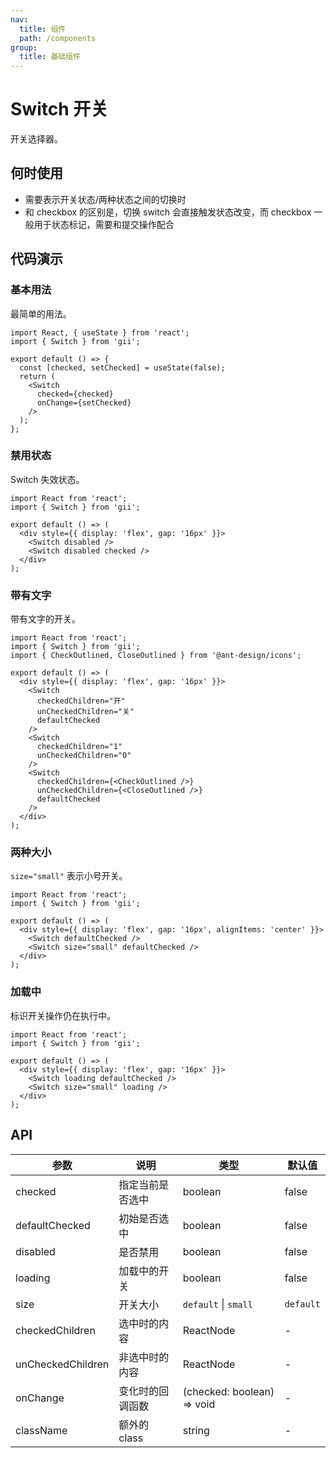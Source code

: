 ```yaml
---
nav:
  title: 组件
  path: /components
group:
  title: 基础组件
---
```


# Switch 开关

开关选择器。

## 何时使用

- 需要表示开关状态/两种状态之间的切换时
- 和 checkbox 的区别是，切换 switch 会直接触发状态改变，而 checkbox 一般用于状态标记，需要和提交操作配合

## 代码演示

### 基本用法

最简单的用法。

```tsx
import React, { useState } from 'react';
import { Switch } from 'gii';

export default () => {
  const [checked, setChecked] = useState(false);
  return (
    <Switch 
      checked={checked} 
      onChange={setChecked}
    />
  );
};
```

### 禁用状态

Switch 失效状态。

```tsx
import React from 'react';
import { Switch } from 'gii';

export default () => (
  <div style={{ display: 'flex', gap: '16px' }}>
    <Switch disabled />
    <Switch disabled checked />
  </div>
);
```

### 带有文字

带有文字的开关。

```tsx
import React from 'react';
import { Switch } from 'gii';
import { CheckOutlined, CloseOutlined } from '@ant-design/icons';

export default () => (
  <div style={{ display: 'flex', gap: '16px' }}>
    <Switch 
      checkedChildren="开" 
      unCheckedChildren="关" 
      defaultChecked 
    />
    <Switch
      checkedChildren="1"
      unCheckedChildren="0"
    />
    <Switch
      checkedChildren={<CheckOutlined />}
      unCheckedChildren={<CloseOutlined />}
      defaultChecked
    />
  </div>
);
```

### 两种大小

`size="small"` 表示小号开关。

```tsx
import React from 'react';
import { Switch } from 'gii';

export default () => (
  <div style={{ display: 'flex', gap: '16px', alignItems: 'center' }}>
    <Switch defaultChecked />
    <Switch size="small" defaultChecked />
  </div>
);
```

### 加载中

标识开关操作仍在执行中。

```tsx
import React from 'react';
import { Switch } from 'gii';

export default () => (
  <div style={{ display: 'flex', gap: '16px' }}>
    <Switch loading defaultChecked />
    <Switch size="small" loading />
  </div>
);
```

## API

| 参数 | 说明 | 类型 | 默认值 |
| --- | --- | --- | --- |
| checked | 指定当前是否选中 | boolean | false |
| defaultChecked | 初始是否选中 | boolean | false |
| disabled | 是否禁用 | boolean | false |
| loading | 加载中的开关 | boolean | false |
| size | 开关大小 | `default` \| `small` | `default` |
| checkedChildren | 选中时的内容 | ReactNode | - |
| unCheckedChildren | 非选中时的内容 | ReactNode | - |
| onChange | 变化时的回调函数 | (checked: boolean) => void | - |
| className | 额外的 class | string | - |
